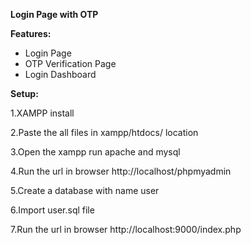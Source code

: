 ﻿**Login Page with OTP**



**Features:**

- Login Page
- OTP Verification Page
- Login Dashboard


**Setup:**

1.XAMPP install

2.Paste the all files in xampp/htdocs/ location

3.Open the xampp run apache and mysql  

4.Run the url in browser http://localhost/phpmyadmin

5.Create a database with name user

6.Import user.sql file

7.Run the url in browser http://localhost:9000/index.php







